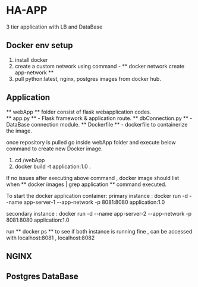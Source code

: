 # HA-APP
3 tier application with LB and DataBase 

## Docker env setup
1. install docker 
2. create a custom network using command - ** docker network create app-network **
3. pull python:latest, nginx, postgres images from docker hub.

## Application
** webApp ** folder consist of flask webapplication codes.  
** app.py ** - Flask framework & application route.
** dbConnection.py ** - DataBase connection module. 
** Dockerfile ** - dockerfile to containerize the image.

once repository is pulled go inside webApp folder and execute below command to create new Docker image.
1. cd <path>/webApp 
2. docker build -t application:1.0 . 

If no issues after executing above command , docker image should list when ** docker images | grep application ** command executed. 
  
To start the docker application container:
primary instance :
docker run -d --name app-server-1 --app-network -p 8081:8080 application:1.0
  
secondary instance : 
docker run -d --name app-server-2 --app-network -p 8081:8080 application:1.0

run ** docker ps ** to see if both instance is running fine , can be accessed with localhost:8081 , localhost:8082

## NGINX 

## Postgres DataBase
